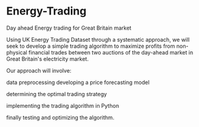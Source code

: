 # Energy-Trading


Day ahead Energy trading for Great Britain market

Using UK Energy Trading Dataset through a systematic approach, we will seek to develop a simple trading algorithm to maximize profits from non-physical financial trades between two auctions of the day-ahead market in Great Britain's electricity market.

Our approach will involve:

data preprocessing
developing a price forecasting model

determining the optimal trading strategy

implementing the trading algorithm in Python

finally testing and optimizing the algorithm.



